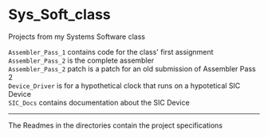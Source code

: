 # Sys_Soft_class
Projects from my Systems Software class

`Assembler_Pass_1` contains code for the class' first assignment<br>
`Assembler_Pass_2` is the complete assembler<br>
`Assembler_Pass_2` patch is a patch for an old submission of Assembler Pass 2<br>
`Device_Driver` is for a hypothetical clock that runs on a hypotetical SIC Device<br>
`SIC_Docs` contains documentation about the SIC Device

---
The Readmes in the directories contain the project specifications
